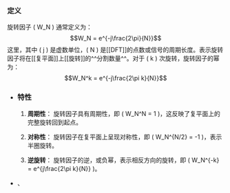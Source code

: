 ### 定义
旋转因子 \( W_N \) 通常定义为：
$$W_N = e^{-j\frac{2\pi}{N}}$$
这里，其中 \( j \) 是虚数单位，\( N \) 是[[DFT]]的点数或信号的周期长度。表示旋转因子将在[[复平面]]上[[旋转]]的^^分割数量^^。对于 \( k \) 次旋转，旋转因子的幂为：
$$W_N^k = e^{-j\frac{2\pi k}{N}}$$
- ### 特性
  
  1. **周期性**：
   旋转因子具有周期性，即 \( W_N^N = 1 \)，这反映了复平面上的完整旋转回到起点。
  
  2. **对称性**：
   旋转因子在复平面上呈现对称性，即 \( W_N^{N/2} = -1 \)，表示半圈旋转。
  
  3. **逆旋转**：
   旋转因子的逆，或负幂，表示相反方向的旋转，即 \( W_N^{-k} = e^{j\frac{2\pi k}{N}} \)。
- 、